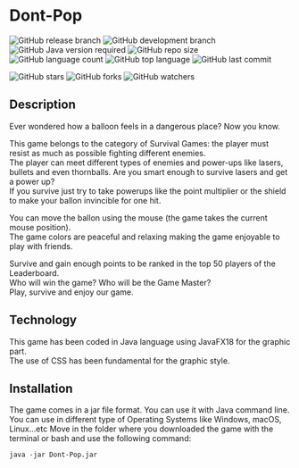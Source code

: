 # Dont-Pop



![GitHub release branch](https://img.shields.io/badge/maven--project-release-brightgreen)
![GitHub development branch](https://img.shields.io/badge/dev-development-blue)
![GitHub Java version required](https://img.shields.io/badge/Java-17%2B-f89820)
![GitHub repo size](https://img.shields.io/github/repo-size/Fv2601/Dont-Pop?style=flat)
![GitHub language count](https://img.shields.io/github/languages/count/Fv2601/Dont-Pop?style=flat)
![GitHub top language](https://img.shields.io/github/languages/top/Fv2601/Dont-Pop?style=flat)
![GitHub last commit](https://img.shields.io/github/last-commit/Fv2601/Dont-Pop?color=red&style=flat)

![GitHub stars](https://img.shields.io/github/stars/Fv2601/Dont-Pop?style=social)
![GitHub forks](https://img.shields.io/github/forks/Fv2601/Dont-Pop?style=social)
![GitHub watchers](https://img.shields.io/github/watchers/Fv2601/Dont-Pop?style=social)  



## Description

Ever wondered how a balloon feels in a dangerous place? Now you know.  

This game belongs to the category of Survival Games: the player must resist as much as possible fighting different enemies.  
The player can meet different types of enemies and power-ups like lasers, bullets and even thornballs. Are you smart enough 
to survive lasers and get a power up?  
If you survive just try to take powerups like the point multiplier or the shield to make your ballon invincible for one hit.  

You can move the ballon using the mouse (the game takes the current mouse position).  
The game colors are peaceful and relaxing making the game enjoyable to play with friends.  

Survive and gain enough points to be ranked in the top 50 players of the Leaderboard.  
Who will win the game? Who will be the Game Master?  
Play, survive and enjoy our game.

## Technology

This game has been coded in Java language using JavaFX18 for the graphic part.  
The use of CSS has been fundamental for the graphic style.

## Installation

The game comes in a jar file format. You can use it with Java command line. 
You can use in different type of Operating Systems like Windows, macOS, Linux...etc
Move in the folder where you downloaded the game with the terminal or bash and use the following command:
  
``java -jar Dont-Pop.jar``
